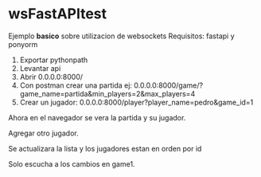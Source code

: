 # wsFastAPItest
Ejemplo **basico** sobre utilizacion de websockets
Requisitos: 
  fastapi y ponyorm
1. Exportar pythonpath
2. Levantar api
3. Abrir 0.0.0.0:8000/
4. Con postman crear una partida ej:
    0.0.0.0:8000/game/?game_name=partida&min_players=2&max_players=4
5. Crear un jugador:
    0.0.0.0:8000/player?player_name=pedro&game_id=1

Ahora en el navegador se vera la partida y su jugador.

Agregar otro jugador. 

Se actualizara la lista y los jugadores estan en orden por id

Solo escucha a los cambios en game1. 


